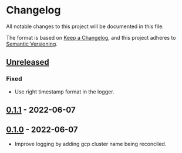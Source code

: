 # Changelog

All notable changes to this project will be documented in this file.

The format is based on [Keep a Changelog](https://keepachangelog.com/en/1.0.0/),
and this project adheres to [Semantic Versioning](https://semver.org/spec/v2.0.0.html).

## [Unreleased]

### Fixed

- Use right timestamp format in the logger.

## [0.1.1] - 2022-06-07

## [0.1.0] - 2022-06-07

- Improve logging by adding gcp cluster name being reconciled.

[Unreleased]: https://github.com/giantswarm/capg-firewall-rule-operator/compare/v0.1.1...HEAD
[0.1.1]: https://github.com/giantswarm/capg-firewall-rule-operator/compare/v0.1.0...v0.1.1
[0.1.0]: https://github.com/giantswarm/capg-firewall-rule-operator/releases/tag/v0.1.0

